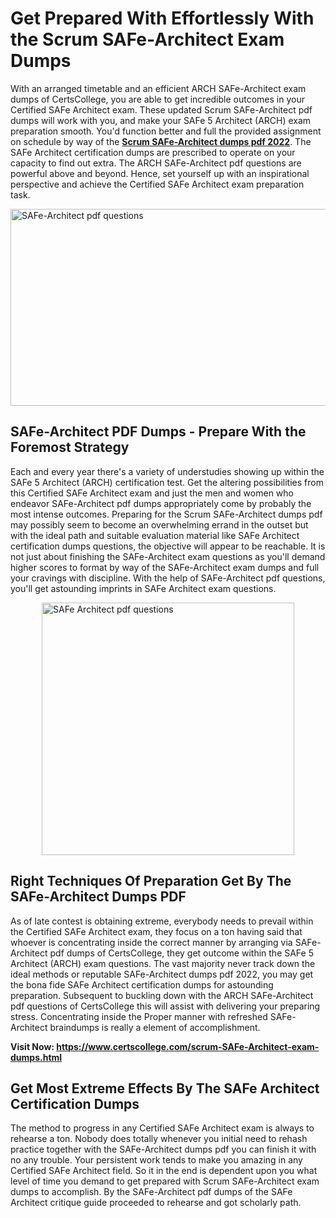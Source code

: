 <h1><strong>Get Prepared With Effortlessly With the Scrum SAFe-Architect Exam Dumps&nbsp;</strong></h1>
<p><span style="font-weight: 400;">With an arranged timetable and an efficient ARCH SAFe-Architect exam dumps of CertsCollege, you are able to get incredible outcomes in your Certified SAFe Architect exam. These updated Scrum SAFe-Architect pdf dumps will work with you, and make your SAFe 5 Architect (ARCH) exam preparation smooth. You'd function better and full the provided assignment on schedule by way of the <strong><a href="https://www.certscollege.com/scrum-SAFe-Architect-exam-dumps.html">Scrum SAFe-Architect dumps pdf 2022</a></strong>. The SAFe Architect certification dumps are prescribed to operate on your capacity to find out extra. The ARCH SAFe-Architect pdf questions are powerful above and beyond. Hence, set yourself up with an inspirational perspective and achieve the Certified SAFe Architect exam preparation task.&nbsp;</span></p>
<p><span style="font-weight: 400;"><img style="display: block; margin-left: auto; margin-right: auto;" src="https://i.ibb.co/CPDK3ps/Yellow-and-Blue-Initiative-Blog-Banner.png" alt="SAFe-Architect pdf questions" width="559" height="315" /></span></p>
<h2><strong>SAFe-Architect PDF Dumps - Prepare With the Foremost Strategy</strong></h2>
<p><span style="font-weight: 400;">Each and every year there's a variety of understudies showing up within the SAFe 5 Architect (ARCH) certification test. Get the altering possibilities from this Certified SAFe Architect exam and just the men and women who endeavor SAFe-Architect pdf dumps appropriately come by probably the most intense outcomes. Preparing for the Scrum SAFe-Architect dumps pdf may possibly seem to become an overwhelming errand in the outset but with the ideal path and suitable evaluation material like SAFe Architect certification dumps questions, the objective will appear to be reachable. It is not just about finishing the SAFe-Architect exam questions as you'll demand higher scores to format by way of the SAFe-Architect exam dumps and full your cravings with discipline. With the help of SAFe-Architect pdf questions, you'll get astounding imprints in SAFe Architect exam questions.</span></p>
<p><span style="font-weight: 400;"><a href="https://tinyurl.com/7yhr9k4b"><img style="display: block; margin-left: auto; margin-right: auto;" src="https://i.ibb.co/9tMrhdY/Teacher-Appreciation-Invitation.png" alt="SAFe Architect pdf questions " width="404" height="404" /></a></span></p>
<h2><strong>Right Techniques Of Preparation Get By The SAFe-Architect Dumps PDF</strong></h2>
<p><span style="font-weight: 400;">As of late contest is obtaining extreme, everybody needs to prevail within the Certified SAFe Architect exam, they focus on a ton having said that whoever is concentrating inside the correct manner by arranging via SAFe-Architect pdf dumps of CertsCollege, they get outcome within the SAFe 5 Architect (ARCH) exam questions. The vast majority never track down the ideal methods or reputable SAFe-Architect dumps pdf 2022, you may get the bona fide SAFe Architect certification dumps for astounding preparation. Subsequent to buckling down with the ARCH SAFe-Architect pdf questions of CertsCollege this will assist with delivering your preparing stress. Concentrating inside the Proper manner with refreshed SAFe-Architect braindumps is really a element of accomplishment.</span></p>
<p><span style="font-weight: 400;"><strong>Visit Now: <a href="https://www.certscollege.com/scrum-SAFe-Architect-exam-dumps.html">https://www.certscollege.com/scrum-SAFe-Architect-exam-dumps.html</a></strong></span></p>
<h2><strong>Get Most Extreme Effects By The SAFe Architect Certification Dumps</strong></h2>
<p><span style="font-weight: 400;">The method to progress in any Certified SAFe Architect exam is always to rehearse a ton. Nobody does totally whenever you initial need to rehash practice together with the SAFe-Architect dumps pdf you can finish it with no any trouble. Your persistent work tends to make you amazing in any Certified SAFe Architect field. So it in the end is dependent upon you what level of time you demand to get prepared with Scrum SAFe-Architect exam dumps to accomplish. By the SAFe-Architect pdf dumps of the SAFe Architect critique guide proceeded to rehearse and got scholarly path.</span></p>
